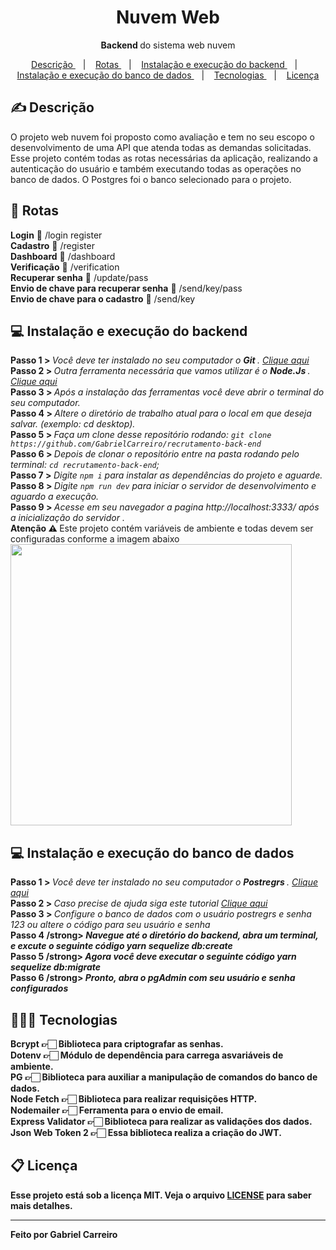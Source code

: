<h1 align="center"> Nuvem Web </h1>
<p align="center"> <strong> Backend </strong> do sistema web nuvem </p>

<p align="center">
  <a href="#-descrição"> Descrição </a>&nbsp;&nbsp;&nbsp;|&nbsp;&nbsp;&nbsp;
  <a href="#-rotas"> Rotas </a>&nbsp;&nbsp;&nbsp;|&nbsp;&nbsp;&nbsp;
  <a href="#-instalação-e-execução-do-backend"> Instalação e execução do backend </a>&nbsp;&nbsp;&nbsp;|&nbsp;&nbsp;&nbsp;
  <a href="#-instalação-e-execução-do-banco-de-dados"> Instalação e execução do banco de dados </a>&nbsp;&nbsp;&nbsp;|&nbsp;&nbsp;&nbsp;
  <a href="#-tecnologias"> Tecnologias </a>&nbsp;&nbsp;&nbsp;|&nbsp;&nbsp;&nbsp;
  <a href="#memo-licença"> Licença </a>
</p>
 
## ✍ Descrição

 O projeto web nuvem foi proposto como avaliação e tem no seu escopo o desenvolvimento de uma API que atenda todas as demandas solicitadas. Esse projeto contém 
 todas as rotas necessárias da aplicação, realizando a autenticação do usuário e também executando todas as operações no banco de dados. O Postgres foi o banco
 selecionado para o projeto. 

## 🚀 Rotas

**Login** 👣 /login register <br>
**Cadastro** 👣 /register <br>
**Dashboard** 👣 /dashboard <br>
**Verificação** 👣 /verification <br>
**Recuperar senha** 👣 /update/pass <br>
**Envio de chave para recuperar senha** 👣 /send/key/pass <br>
**Envio de chave para o cadastro** 👣 /send/key

 ## 💻 Instalação e execução do backend
 
<strong> Passo 1 > </strong> <i> Você deve ter instalado no seu computador o <strong> Git </strong>. <a href="https://git-scm.com/"> Clique aqui </a></i><br>
<strong> Passo 2 > </strong> <i> Outra ferramenta necessária que vamos utilizar é o <strong> Node.Js </strong>. <a href="https://nodejs.org/en/"> Clique aqui </a></i><br>
<strong> Passo 3 > </strong> <i> Após a instalação das ferramentas você deve abrir o terminal do seu computador. </i><br>
<strong> Passo 4 > </strong> <i> Altere o diretório de trabalho atual para o local em que deseja salvar. (exemplo: cd desktop).</i><br>
<strong> Passo 5 > </strong> <i> Faça um clone desse repositório rodando: `git clone https://github.com/GabrielCarreiro/recrutamento-back-end`</i><br>
<strong> Passo 6 > </strong> <i> Depois de clonar o repositório entre na pasta rodando pelo terminal: `cd recrutamento-back-end`; </i><br>
<strong> Passo 7 > </strong> <i> Digite `npm i` para instalar as dependências do projeto e aguarde. </i><br>
<strong> Passo 8 > </strong> <i> Digite `npm run dev` para iniciar o servidor de desenvolvimento e aguardo a execução.</i><br>
<strong> Passo 9 > </strong> <i> Acesse em seu navegador a pagina http://localhost:3333/ após a inicialização do servidor .</i><br>
<strong> Atenção ⚠ </strong>  Este projeto contém variáveis de ambiente e todas devem ser configuradas conforme a imagem abaixo <br>
<img src="https://i.imgur.com/gc8HfIh.png" width="450"> 

 ## 💻 Instalação e execução do banco de dados
 <strong> Passo 1 > </strong> <i> Você deve ter instalado no seu computador o <strong> Postregrs </strong>. <a href="https://www.postgresql.org/"> Clique aqui </a></i><br>
 <strong> Passo 2 > </strong> <i> Caso precise de ajuda siga este tutorial  <a href="https://www.youtube.com/watch?reload=9&v=FoqXi0wpX4c"> Clique aqui </a></i><br>
 <strong> Passo 3 > </strong> <i> Configure o banco de dados com o usuário *postregrs* e senha *123* ou altere o código para seu usuário e senha </i><br>
 <strong> Passo 4 /strong> <i> Navegue até o diretório do backend, abra um terminal, e excute o seguinte código *yarn sequelize db:create* </i><br>
 <strong> Passo 5 /strong> <i> Agora você deve executar o seguinte código *yarn sequelize db:migrate* </i><br>
 <strong> Passo 6 /strong> <i> Pronto, abra o pgAdmin com seu usuário e senha configurados </i><br>
 
## 👨🏻‍💻 Tecnologias

**Bcrypt** 👉🏻  Biblioteca para criptografar as senhas. <br>
**Dotenv** 👉🏻 Módulo de dependência para carrega asvariáveis de ambiente.<br>
**PG** 👉🏻 Biblioteca para auxiliar a manipulação de comandos do banco de dados.<br>
**Node Fetch** 👉🏻 Biblioteca para realizar requisições HTTP.<br>
**Nodemailer** 👉🏻 Ferramenta para o envio de email.<br>
**Express Validator** 👉🏻 Biblioteca para realizar as validações dos dados.<br>
**Json Web Token 2** 👉🏻 Essa biblioteca realiza a criação do JWT.<br>

## 📋 Licença

Esse projeto está sob a licença MIT. Veja o arquivo [LICENSE](LICENSE.md) para saber mais detalhes.

---
Feito por Gabriel Carreiro
